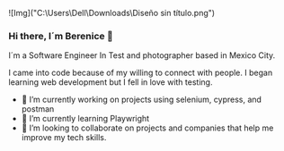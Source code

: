 ![Img]("C:\Users\Dell\Downloads\Diseño sin título.png")
### Hi there, I´m Berenice 👋
I´m a Software Engineer In Test and photographer based in Mexico City.

I came into code because of my willing to connect with people. I began learning web development but I fell in love with testing.
- 🔭 I’m currently working on projects using selenium, cypress, and postman
- 🌱 I’m currently learning Playwright
- 👯 I’m looking to collaborate on projects and companies that help me improve my tech skills.

